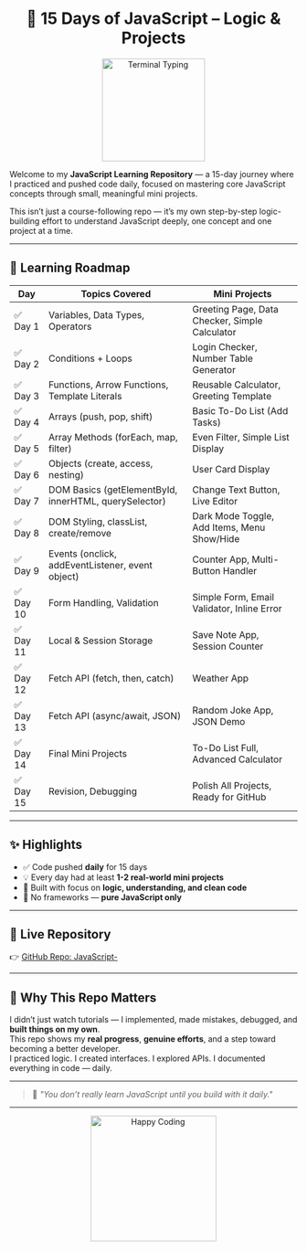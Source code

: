 <div align="center">

# 🚀 15 Days of JavaScript – Logic & Projects

<img src="https://media.giphy.com/media/qgQUggAC3Pfv687qPC/giphy.gif" width="180" alt="Terminal Typing"/>


</div>

Welcome to my **JavaScript Learning Repository** — a 15-day journey where I practiced and pushed code daily, focused on mastering core JavaScript concepts through small, meaningful mini projects.

This isn’t just a course-following repo — it’s my own step-by-step logic-building effort to understand JavaScript deeply, one concept and one project at a time.

---

## 📅 Learning Roadmap

| Day | Topics Covered | Mini Projects |
|-----|----------------|----------------|
| ✅ Day 1 | Variables, Data Types, Operators | Greeting Page, Data Checker, Simple Calculator |
| ✅ Day 2 | Conditions + Loops | Login Checker, Number Table Generator |
| ✅ Day 3 | Functions, Arrow Functions, Template Literals | Reusable Calculator, Greeting Template |
| ✅ Day 4 | Arrays (push, pop, shift) | Basic To-Do List (Add Tasks) |
| ✅ Day 5 | Array Methods (forEach, map, filter) | Even Filter, Simple List Display |
| ✅ Day 6 | Objects (create, access, nesting) | User Card Display |
| ✅ Day 7 | DOM Basics (getElementById, innerHTML, querySelector) | Change Text Button, Live Editor |
| ✅ Day 8 | DOM Styling, classList, create/remove | Dark Mode Toggle, Add Items, Menu Show/Hide |
| ✅ Day 9 | Events (onclick, addEventListener, event object) | Counter App, Multi-Button Handler |
| ✅ Day 10 | Form Handling, Validation | Simple Form, Email Validator, Inline Error |
| ✅ Day 11 | Local & Session Storage | Save Note App, Session Counter |
| ✅ Day 12 | Fetch API (fetch, then, catch) | Weather App |
| ✅ Day 13 | Fetch API (async/await, JSON) | Random Joke App, JSON Demo |
| ✅ Day 14 | Final Mini Projects | To-Do List Full, Advanced Calculator |
| ✅ Day 15 | Revision, Debugging | Polish All Projects, Ready for GitHub |

---

## ✨ Highlights

- ✅ Code pushed **daily** for 15 days  
- 💡 Every day had at least **1-2 real-world mini projects**  
- 🎯 Built with focus on **logic, understanding, and clean code**  
- 🚫 No frameworks — **pure JavaScript only**

---

## 🔗 Live Repository

👉 [GitHub Repo: JavaScript-](https://github.com/MadeByKhush/JavaScript-)

---

## 🙌 Why This Repo Matters

I didn’t just watch tutorials — I implemented, made mistakes, debugged, and **built things on my own**.  
This repo shows my **real progress**, **genuine efforts**, and a step toward becoming a better developer.  
I practiced logic. I created interfaces. I explored APIs. I documented everything in code — daily.

---

> 🧠 _"You don’t really learn JavaScript until you build with it daily."_  

---

<div align="center">
  <img src="https://media.giphy.com/media/qgQUggAC3Pfv687qPC/giphy.gif" width="220" alt="Happy Coding">
</div>
